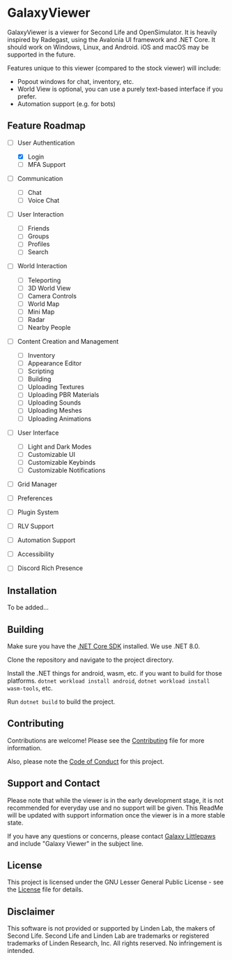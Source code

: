 # GalaxyViewer

GalaxyViewer is a viewer for Second Life and OpenSimulator. It is heavily inspired by Radegast, using the Avalonia UI framework and .NET Core. It should work on Windows, Linux, and Android. iOS and macOS may be supported in the future.

Features unique to this viewer (compared to the stock viewer) will include:

- Popout windows for chat, inventory, etc.
- World View is optional, you can use a purely text-based interface if you prefer.
- Automation support (e.g. for bots)

## Feature Roadmap

- [ ] User Authentication

  - [x] Login
  - [ ] MFA Support

- [ ] Communication

  - [ ] Chat
  - [ ] Voice Chat

- [ ] User Interaction

  - [ ] Friends
  - [ ] Groups
  - [ ] Profiles
  - [ ] Search

- [ ] World Interaction

  - [ ] Teleporting
  - [ ] 3D World View
  - [ ] Camera Controls
  - [ ] World Map
  - [ ] Mini Map
  - [ ] Radar
  - [ ] Nearby People

- [ ] Content Creation and Management

  - [ ] Inventory
  - [ ] Appearance Editor
  - [ ] Scripting
  - [ ] Building
  - [ ] Uploading Textures
  - [ ] Uploading PBR Materials
  - [ ] Uploading Sounds
  - [ ] Uploading Meshes
  - [ ] Uploading Animations

- [ ] User Interface

  - [ ] Light and Dark Modes
  - [ ] Customizable UI
  - [ ] Customizable Keybinds
  - [ ] Customizable Notifications

- [ ] Grid Manager
- [ ] Preferences
- [ ] Plugin System
- [ ] RLV Support
- [ ] Automation Support
- [ ] Accessibility
- [ ] Discord Rich Presence

## Installation

To be added...

## Building

Make sure you have the [.NET Core SDK](https://dotnet.microsoft.com/download) installed. We use .NET 8.0.

Clone the repository and navigate to the project directory.

Install the .NET things for android, wasm, etc. if you want to build for those platforms.
`dotnet workload install android`, `dotnet workload install wasm-tools`, etc.

Run `dotnet build` to build the project.

## Contributing

Contributions are welcome! Please see the [Contributing](CONTRIBUTING.md) file for more information.

Also, please note the [Code of Conduct](CODE_OF_CONDUCT.md) for this project.

## Support and Contact

Please note that while the viewer is in the early development stage, it is not recommended for everyday use and no support will be given. This ReadMe will be updated with support information once the viewer is in a more stable state.

If you have any questions or concerns, please contact [Galaxy Littlepaws](mailto:support@galaxyviewer.com) and include "Galaxy Viewer" in the subject line.

## License

This project is licensed under the GNU Lesser General Public License - see the [License](LICENSE.md) file for details.

## Disclaimer

This software is not provided or supported by Linden Lab, the makers of Second Life. Second Life and Linden Lab are trademarks or registered trademarks of Linden Research, Inc. All rights reserved. No infringement is intended.
